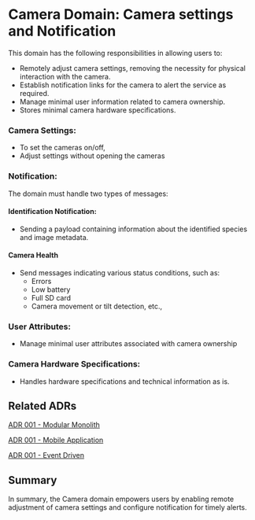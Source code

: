 # Camera Domain: Camera settings and Notification

This domain has the following responsibilities in allowing users to:

* Remotely adjust camera settings, removing the necessity for physical interaction with the camera.
* Establish notification links for the camera to alert the service as required.
* Manage minimal user information related to camera ownership.
* Stores minimal camera hardware specifications.

### Camera Settings:

* To set the cameras on/off,
* Adjust settings without opening the cameras

### Notification:

The domain must handle two types of messages:

#### Identification Notification:
* Sending a payload containing information about the identified species and image metadata.

#### Camera Health
* Send messages indicating various status conditions, such as:
    * Errors
    * Low battery
    * Full SD card
    * Camera movement or tilt detection, etc.,

### User Attributes:
* Manage minimal user attributes associated with camera ownership

### Camera Hardware Specifications:
* Handles hardware specifications and technical information as is.

## Related ADRs
[ADR 001 - Modular Monolith](../ADRs/ADR002-ModularMonolith.md)

[ADR 001 - Mobile Application](../ADRs/ADR004%20-%20Ease%20of%20Use%20-%20Mobile%20App%20Only.md)

[ADR 001 - Event Driven](../ADRs/ADR001-EventDriven.md)

## Summary
In summary, the Camera domain empowers users by enabling remote adjustment of camera settings and configure notification for timely alerts.